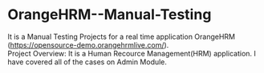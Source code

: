 # OrangeHRM--Manual-Testing
It is a Manual Testing Projects for a real time application OrangeHRM (https://opensource-demo.orangehrmlive.com/).  
Project Overview: It is a Human Recource Management(HRM) application. I have covered all of the cases on Admin Module.
